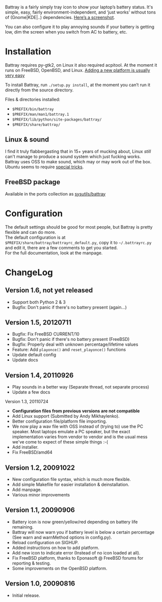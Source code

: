 Battray is a fairly simply tray icon to show your laptop’s battery status.
It's simple, easy, fairly environment-independent, and ‘just works’ without
tons of (Gnome|KDE|..) dependencies. [Here’s a screenshot][2].

You can also configure it to play annoying sounds if your battery is getting low,
dim the screen when you switch from AC to battery, etc.

Installation
============
Battray requires py-gtk2, on Linux it also required acpitool. At the moment it
runs on FreeBSD, OpenBSD, and Linux. [Adding a new platform is usually very
easy][1]

To install Battray, run `./setup.py install`, at the moment you can’t run it
directly from the source directory.

Files & directories installed:

- `$PREFIX/bin/battray`
- `$PREFIX/man/man1/battray.1`
- `$PREFIX/lib/python/site-packages/battray/`
- `$PREFIX/share/battray/`


Linux & sound
-------------
I find it truly flabbergasting that in 15+ years of mucking about, Linux *still*
can't manage to produce a sound system which just fucking works.  
Battray uses OSS to make sound, which may or may work out of the box. Ubuntu
seems to require [special tricks](https://help.ubuntu.com/community/alsa-oss).


FreeBSD package
---------------
Available in the ports collection as [sysutils/battray](http://www.freshports.org/sysutils/battray/)

Configuration
=============
The default settings should be good for most people, but Battray is pretty
flexible and can do more.  
The default configuration is at `$PREFIX/share/battray/battrayrc_default.py`,
copy it to `~/.battrayrc.py` and edit it, there are a few comments to get you
started.  
For the full documentation, look at the manpage.

ChangeLog
=========
Version 1.6, not yet released
--------------------
- Support both Python 2 & 3
- Bugfix: Don't panic if there's no battery present (again...)

Version 1.5, 20120711
---------------------
- Bugfix: Fix FreeBSD CURRENT/10
- Bugfix: Don't panic if there's no battery present (FreeBSD)
- Bugfix: Properly deal with unknown percentage/lifetime values
- Feature: Add `playonce()` and `reset_playonce()` functions
- Update default config
- Update docs

Version 1.4, 20110926
---------------------
- Play sounds in a better way (Separate thread, not separate process)
- Update a few docs

Version 1.3, 20110724

- **Configuration files from previous versions are not compatible**
- Add Linux support (Submitted by Andy Mikhaylenko).
- Better configuration file/platform file importing.
- We now play a wav file with OSS instead of (trying to) use the PC speaker. Most laptops emulate a PC speaker, but the exact implementation varies from vendor to vendor and is the usual mess we've come to expect of these simple things :-(
- Add installer.
- Fix FreeBSD/amd64

Version 1.2, 20091022
---------------------
- New configuration file syntax, which is much more flexible.
- Add simple Makefile for easier installation & deinstallation.
- Add manpage.
- Various minor improvements

Version 1.1, 20090906
---------------------
- Battery icon is now green/yellow/red depending on battery life remaining.
- Battray will now warn you if battery level is below a certain percentage (See warn and warnMethod options in config.py).
- Reload configuration on SIGHUP.
- Added instructions on how to add platform.
- Add new icon to indicate error (Instead of no icon loaded at all).
- Fix FreeBSD platform, thanks to Eponasoft @ FreeBSD forums for reporting & testing.
- Some improvements on the OpenBSD platform.

Version 1.0, 20090816
---------------------
- Initial release.

[1]: https://bitbucket.org/Carpetsmoker/battray/src/db6f2319bb8de35440845902a849c67798ef7fce/battray/platforms/README.TXT?at=default
[2]: https://bitbucket.org/Carpetsmoker/battray/raw/ce21d3ebca4df6ef4c13687ebf6c72f45e9e6390/doc/screenshot.png
